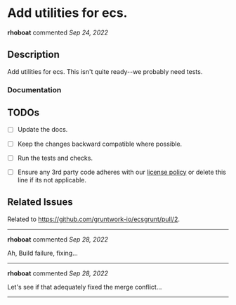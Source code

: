 # Add utilities for ecs.

**rhoboat** commented *Sep 24, 2022*

<!--
Have any questions? Check out the contributing docs at https://gruntwork.notion.site/Gruntwork-Coding-Methodology-02fdcd6e4b004e818553684760bf691e,
or ask in this Pull Request and a Gruntwork core maintainer will be happy to help :)
Note: Remember to add '[WIP]' to the beginning of the title if this PR is still a work-in-progress. Remove it when it is ready for review!
-->

## Description

Add utilities for ecs.
This isn't quite ready--we probably need tests.

### Documentation

<!--
  If this is a feature PR, then where is it documented?

  - If docs exist:
    - Update any references, if relevant.
  - If no docs exist:
    - Create a stub for documentation including bullet points for how to use the feature, code snippets (including from happy path tests), etc.
-->

<!-- Important: Did you make any backward incompatible changes? If yes, then you must write a migration guide! -->

## TODOs


- [ ] Update the docs.
- [ ] Keep the changes backward compatible where possible.
- [ ] Run the tests and checks.
- [ ] Ensure any 3rd party code adheres with our [license policy](https://www.notion.so/gruntwork/Gruntwork-licenses-and-open-source-usage-policy-f7dece1f780341c7b69c1763f22b1378) or delete this line if its not applicable.


## Related Issues

Related to https://github.com/gruntwork-io/ecsgrunt/pull/2.
<br />
***


**rhoboat** commented *Sep 28, 2022*

Ah, Build failure, fixing...
***

**rhoboat** commented *Sep 28, 2022*

Let's see if that adequately fixed the merge conflict...
***

